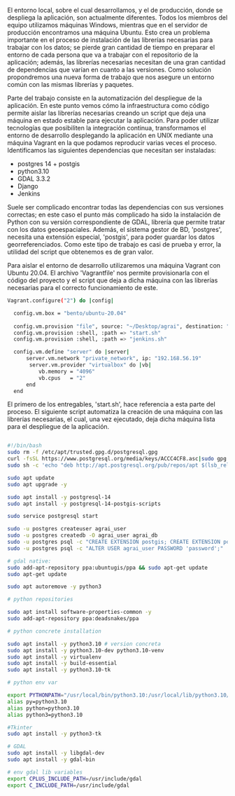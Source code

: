 
El entorno local, sobre el cual desarrollamos, y el de producción, donde se despliega la aplicación, son actualmente diferentes. Todos los miembros del equipo utilizamos máquinas Windows, mientras que en el servidor de producción encontramos una máquina Ubuntu. Esto crea un problema importante en el proceso de instalación de las librerías necesarias para trabajar con los datos; se pierde gran cantidad de tiempo en preparar el entorno de cada persona que va a trabajar con el repositorio de la aplicación; además, las librerías necesarias necesitan de una gran cantidad de dependencias que varían en cuanto a las versiones. Como solución propondremos una nueva forma de trabajo que nos asegure un entorno común con las mismas librerías y paquetes.

Parte del trabajo consiste en la automatización del despliegue de la aplicación. En este punto vemos cómo la infraestructura como código permite aislar las librerías necesarias creando un script que deja una máquina en estado estable para ejecutar la aplicación. Para poder utilizar tecnologías que posibiliten la integración continua, transformamos el entorno de desarrollo desplegando la aplicación en UNIX mediante una máquina Vagrant en la que podamos reproducir varias veces el proceso. Identificamos las siguientes dependencias que necesitan ser instaladas:

- postgres 14 + postgis
- python3.10
- GDAL 3.3.2
- Django
- Jenkins

Suele ser complicado encontrar todas las dependencias con sus versiones correctas; en este caso el punto más complicado ha sido la instalación de Python con su versión correspondiente de GDAL, librería que permite tratar con los datos geoespaciales. Además, el sistema gestor de BD, 'postgres', necesita una extensión especial, 'postgis', para poder guardar los datos georreferenciados. Como este tipo de trabajo es casi de prueba y error, la utilidad del script que obtenemos es de gran valor.

Para aislar el entorno de desarrollo utilizaremos una máquina Vagrant con Ubuntu 20.04. El archivo 'Vagrantfile' nos permite provisionarla con el código del proyecto y el script que deja a dicha máquina con las librerías necesarias para el correcto funcionamiento de este.

```bash
Vagrant.configure("2") do |config|

  config.vm.box = "bento/ubuntu-20.04"
  
  config.vm.provision "file", source: "~/Desktop/agrai", destination: "$HOME/"
  config.vm.provision :shell, :path => "start.sh"
  config.vm.provision :shell, :path => "jenkins.sh"

  config.vm.define "server" do |server|
      server.vm.network "private_network", ip: "192.168.56.19"
   	   server.vm.provider "virtualbox" do |vb|
		  vb.memory = "4096"
		  vb.cpus   = "2"
      end
  end
```

El primero de los entregables, 'start.sh', hace referencia a esta parte del proceso. El siguiente script automatiza la creación de una máquina con las librerías necesarias, el cual, una vez ejecutado, deja dicha máquina lista para el despliegue de la aplicación.

```bash

#!/bin/bash
sudo rm -f /etc/apt/trusted.gpg.d/postgresql.gpg
curl -fsSL https://www.postgresql.org/media/keys/ACCC4CF8.asc|sudo gpg --dearmor -o /etc/apt/trusted.gpg.d/postgresql.gpg
sudo sh -c 'echo "deb http://apt.postgresql.org/pub/repos/apt $(lsb_release -cs)-pgdg main" > /etc/apt/sources.list.d/pgdg.list'

sudo apt update
sudo apt upgrade -y

sudo apt install -y postgresql-14 
sudo apt install -y postgresql-14-postgis-scripts

sudo service postgresql start

sudo -u postgres createuser agrai_user
sudo -u postgres createdb -O agrai_user agrai_db
sudo -u postgres psql -c "CREATE EXTENSION postgis; CREATE EXTENSION postgis_topology;" agrai_db
sudo -u postgres psql -c "ALTER USER agrai_user PASSWORD 'password';"

# gdal native:
sudo add-apt-repository ppa:ubuntugis/ppa && sudo apt-get update
sudo apt-get update

sudo apt autoremove -y python3

# python repositories

sudo apt install software-properties-common -y
sudo add-apt-repository ppa:deadsnakes/ppa

# python concrete installation

sudo apt install -y python3.10 # version concreta 
sudo apt install -y python3.10-dev python3.10-venv
sudo apt install -y virtualenv
sudo apt install -y build-essential
sudo apt install -y python3.10-tk

# python env var

export PYTHONPATH="/usr/local/bin/python3.10:/usr/local/lib/python3.10/lib-dynload:/usr/local/lib/python3.10/site-packages"
alias py=python3.10
alias python=python3.10
alias python3=python3.10

#Tkinter
sudo apt install -y python3-tk

# GDAL
sudo apt install -y libgdal-dev
sudo apt install -y gdal-bin

# env gdal lib variables
export CPLUS_INCLUDE_PATH=/usr/include/gdal
export C_INCLUDE_PATH=/usr/include/gdal

```